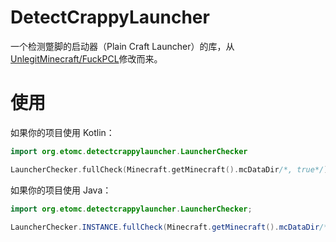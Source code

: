 # DetectCrappyLauncher

一个检测蹩脚的启动器（Plain Craft Launcher）的库，从[UnlegitMinecraft/FuckPCL](https://github.com/UnlegitMinecraft/FuckPCL)修改而来。

# 使用
如果你的项目使用 Kotlin：
~~~kotlin
import org.etomc.detectcrappylauncher.LauncherChecker

LauncherChecker.fullCheck(Minecraft.getMinecraft().mcDataDir/*, true*/) // boolean
~~~
如果你的项目使用 Java：
~~~java
import org.etomc.detectcrappylauncher.LauncherChecker;

LauncherChecker.INSTANCE.fullCheck(Minecraft.getMinecraft().mcDataDir/*, true*/);
~~~